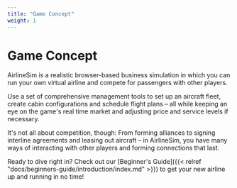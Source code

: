 ```yaml
---
title: "Game Concept"
weight: 1
---
```


# Game Concept

AirlineSim is a realistic browser-based business simulation in which you can run your own virtual airline and compete for passengers with other players.

Use a set of comprehensive management tools to set up an aircraft fleet, create cabin configurations and schedule flight plans – all while keeping an eye on the game's real time market and adjusting price and service levels if necessary.

It's not all about competition, though: From forming alliances to signing interline agreements and leasing out aircraft – in AirlineSim, you have many ways of interacting with other players and forming connections that last.

Ready to dive right in? Check out our [Beginner's Guide]({{< relref "docs/beginners-guide/introduction/index.md" >}}) to get your new airline up and running in no time!

